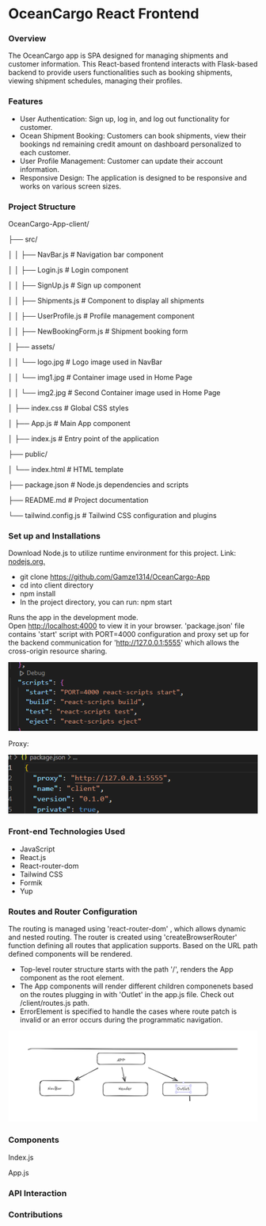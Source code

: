 # OceanCargo React Frontend

### Overview

The OceanCargo app is SPA designed for managing shipments and customer information. This React-based frontend interacts with Flask-based backend to provide users functionalities such as booking shipments, viewing shipment schedules, managing their profiles.

### Features

- User Authentication: Sign up, log in, and log out functionality for customer.
- Ocean Shipment Booking: Customers can book shipments, view their bookings nd remaining credit amount on dashboard personalized to each customer.
- User Profile Management: Customer can update their account information.
- Responsive Design: The application is designed to be responsive and works on various screen sizes.

### Project Structure 

OceanCargo-App-client/

├── src/

│   │   ├── NavBar.js          # Navigation bar component

│   │   ├── Login.js           # Login component

│   │   ├── SignUp.js          # Sign up component

│   │   ├── Shipments.js       # Component to display all shipments

│   │   ├── UserProfile.js      # Profile management component

│   │   ├── NewBookingForm.js     # Shipment booking form

│   ├── assets/

│   │   └── logo.jpg           # Logo image used in NavBar

│   │   └── img1.jpg           # Container image used in Home Page

│   │   └── img2.jpg           # Second Container image used in Home Page

│   ├── index.css              # Global CSS styles

│   ├── App.js                 # Main App component

│   ├── index.js               # Entry point of the application

├── public/

│   └── index.html             # HTML template

├── package.json               # Node.js dependencies and scripts

├── README.md                  # Project documentation

└── tailwind.config.js          # Tailwind CSS configuration and plugins


### Set up and Installations

Download Node.js to utilize runtime environment for this project. Link: [nodejs.org.](https://nodejs.org/en) 

- git clone https://github.com/Gamze1314/OceanCargo-App 
- cd into client directory
- npm install 
- In the project directory, you can run: npm start

Runs the app in the development mode.\
Open [http://localhost:4000](http://localhost:4000) to view it in your browser. 'package.json' file contains 'start' script with PORT=4000 configuration and proxy set up for the backend communication for 'http://127.0.0.1:5555' which allows the cross-origin resource sharing.

![alt text](image.png)


Proxy:

![alt text](image-1.png)

### Front-end Technologies Used

- JavaScript
- React.js
- React-router-dom
- Tailwind CSS
- Formik
- Yup


### Routes and Router Configuration

The routing is managed using 'react-router-dom' , which allows dynamic and nested routing. The router is created using 'createBrowserRouter' function defining all routes that application supports.
Based on the URL path defined components will be rendered.

- Top-level router structure starts with the path '/', renders the App component as the root element.
- The App components will render different children componenets based on the routes plugging in with 'Outlet' in the app.js file. Check out /client/routes.js path.
- ErrorElement is specified to handle the cases where route patch is invalid or an error occurs during the programmatic navigation.


![alt text](image-2.png)



### Components

Index.js


App.js





### API Interaction


### Contributions

